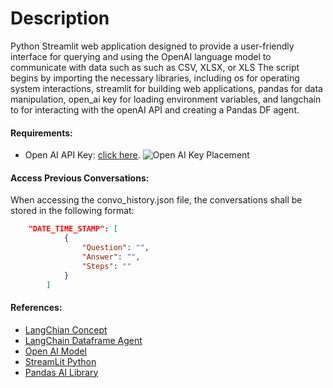 
# Description  

Python Streamlit web application designed to provide a user-friendly interface for querying and using the OpenAI language model to communicate with data such as such as CSV, XLSX, or XLS
The script begins by importing the necessary libraries, including os for operating system interactions, streamlit for building web applications, pandas for data manipulation, open_ai key for loading environment variables, and langchain to for interacting with the openAI API and creating a Pandas DF agent.



#### Requirements:
* Open AI API Key:  [click here](https://platform.openai.com/account/api-keys).
![Open AI Key Placement](media/openai_key.png)

#### Access Previous Conversations:

When accessing the convo_history.json file, the conversations shall be stored in the following format:

```json
    "DATE_TIME_STAMP": [
            {
                "Question": "",
                "Answer": "",
                "Steps": ""
            }
        ]
```

#### References:
* [LangChian Concept ](https://wjayesh.medium.com/how-autonomous-agents-work-the-concept-and-its-langchain-implementation-e1a77f612427)
* [LangChain Dataframe Agent](https://python.langchain.com/en/latest/modules/agents/toolkits/examples/pandas.html)
* [Open AI Model](https://platform.openai.com/)
* [StreamLit Python](https://docs.streamlit.io/)
* [Pandas AI Library](https://python.langchain.com/en/latest/modules/agents/toolkits/examples/pandas.html)


